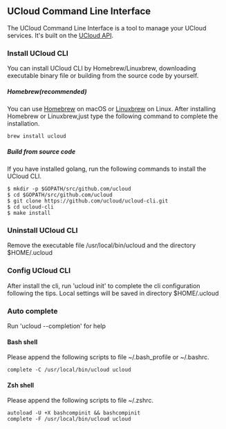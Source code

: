 ## UCloud Command Line Interface 

The UCloud Command Line Interface is a tool to manage your UCloud services. It's built on the [UCloud API](https://docs.ucloud.cn/api/summary/index).

### Install UCloud CLI

You can install UCloud CLI by Homebrew/Linuxbrew, downloading executable binary file or building from the source code by yourself.

##### Homebrew(recommended)

You can use [Homebrew](https://brew.sh/) on macOS or [Linuxbrew](http://linuxbrew.sh/) on Linux. After installing Homebrew or Linuxbrew,just type the following command to complete the installation.
```
brew install ucloud
```
##### Build from source code

If you have installed golang, run the following commands to install the UCloud CLI.

```
$ mkdir -p $GOPATH/src/github.com/ucloud
$ cd $GOPATH/src/github.com/ucloud
$ git clone https://github.com/ucloud/ucloud-cli.git
$ cd ucloud-cli
$ make install
```

### Uninstall UCloud CLI

Remove the executable file /usr/local/bin/ucloud and the directory $HOME/.ucloud

### Config UCloud CLI

After install the cli, run 'ucloud init' to complete the cli configuration following the tips. Local settings will be saved in directory $HOME/.ucloud

### Auto complete
Run 'ucloud --completion' for help

#### Bash shell 
Please append the following scripts to file ~/.bash_profile or ~/.bashrc.
```
complete -C /usr/local/bin/ucloud ucloud
```

#### Zsh shell
Please append the following scripts to file ~/.zshrc.
```
autoload -U +X bashcompinit && bashcompinit
complete -F /usr/local/bin/ucloud ucloud
```